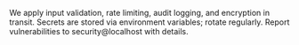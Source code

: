 We apply input validation, rate limiting, audit logging, and encryption in transit. Secrets are stored via environment variables; rotate regularly. Report vulnerabilities to security@localhost with details.

